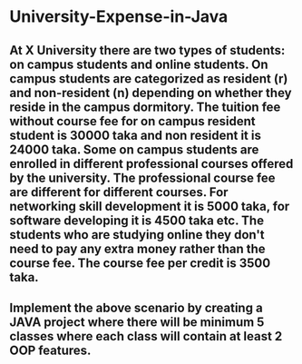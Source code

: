 # University-Expense-in-Java
## At X University there are two types of students: on campus students and online students. On campus students are categorized as resident (r) and non-resident (n) depending on whether they reside in the campus dormitory. The tuition fee without course fee for on campus resident student is 30000 taka and non resident it is 24000 taka. Some on campus students are enrolled in different professional courses offered by the university. The professional course fee are different for different courses. For networking skill development it is 5000 taka, for software developing it is 4500 taka etc. The students who are studying online they don't need to pay any extra money rather than the course fee. The course fee per credit is 3500 taka. 
## Implement the above scenario by creating a JAVA project where there will be minimum 5 classes where each class will contain at least 2 OOP features.
